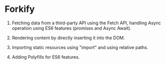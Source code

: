 # Forkify

1) Fetching data from a third-party API using the Fetch API, handling Async operation using ES6 features (promises and Async Await).

2) Rendering content by directly inserting it into the DOM.

3) Importing static resources using "import" and using relative paths.

4) Adding Polyfills for ES6 features.